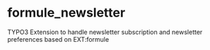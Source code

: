 # formule_newsletter
TYPO3 Extension to handle newsletter subscription and newsletter preferences based on EXT:formule
